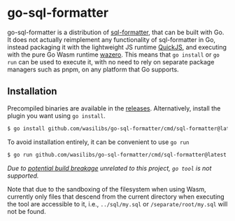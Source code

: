 # go-sql-formatter

go-sql-formatter is a distribution of [sql-formatter][1], that can be built with Go. It does not actually reimplement any
functionality of sql-formatter in Go, instead packaging it with the lightweight JS runtime [QuickJS][3], and
executing with the pure Go Wasm runtime [wazero][2]. This means that `go install` or `go run`
can be used to execute it, with no need to rely on separate package managers such as pnpm,
on any platform that Go supports.

## Installation

Precompiled binaries are available in the [releases](https://github.com/wasilibs/go-sql-formatter/releases).
Alternatively, install the plugin you want using `go install`.

```bash
$ go install github.com/wasilibs/go-sql-formatter/cmd/sql-formatter@latest
```

To avoid installation entirely, it can be convenient to use `go run`

```bash
$ go run github.com/wasilibs/go-sql-formatter/cmd/sql-formatter@latest -o formatted.sql unformatted.sql
```

_Due to [potential build breakage](https://github.com/golang/go/issues/71192) unrelated to this project,
`go tool` is not supported._

Note that due to the sandboxing of the filesystem when using Wasm, currently only files that descend
from the current directory when executing the tool are accessible to it, i.e., `../sql/my.sql` or
`/separate/root/my.sql` will not be found.

[1]: https://github.com/sql-formatter-org/sql-formatter
[2]: https://wazero.io/
[3]: https://bellard.org/quickjs/
